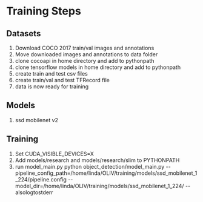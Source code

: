 # Training Steps

## Datasets
1. Download COCO 2017 train/val images and annotations
2. Move downloaded images and annotations to data folder
3. clone cocoapi in home directory and add to pythonpath
4. clone tensorflow models in home directory and add to pythonpath
5. create train and test csv files
6. create train/val and test TFRecord file
7. data is now ready for training

## Models
1. ssd mobilenet v2  

## Training
1. Set CUDA_VISIBLE_DEVICES=X
2. Add models/research and models/research/slim to PYTHONPATH
3. run model_main.py
python object_detection/model_main.py --pipeline_config_path=/home/linda/OLIV/training/models/ssd_mobilenet_1_224/pipeline.config --model_dir=/home/linda/OLIV/training/models/ssd_mobilenet_1_224/ --alsologtostderr

